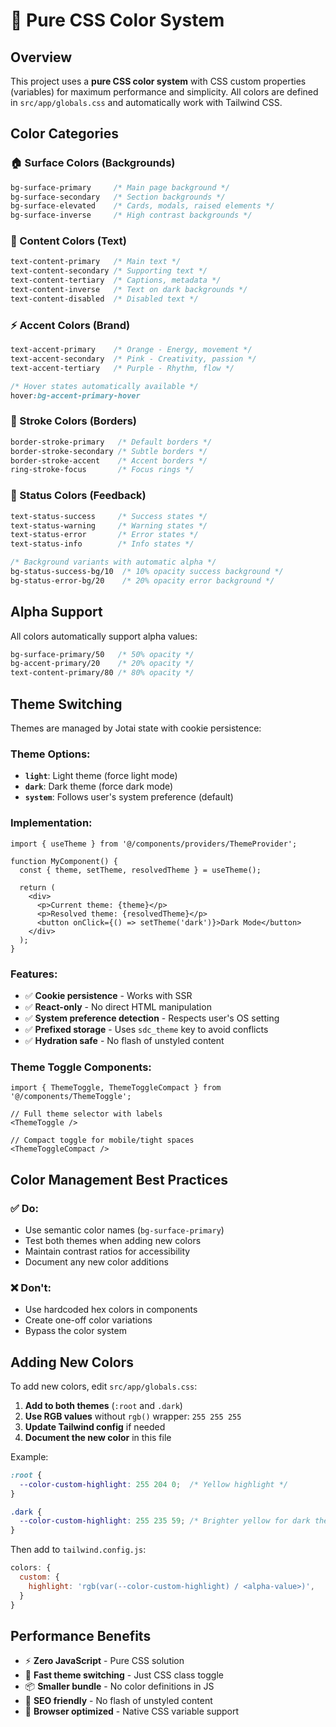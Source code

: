 # 🎨 Pure CSS Color System

## Overview
This project uses a **pure CSS color system** with CSS custom properties (variables) for maximum performance and simplicity. All colors are defined in `src/app/globals.css` and automatically work with Tailwind CSS.

## Color Categories

### 🏠 Surface Colors (Backgrounds)
```css
bg-surface-primary     /* Main page background */
bg-surface-secondary   /* Section backgrounds */
bg-surface-elevated    /* Cards, modals, raised elements */
bg-surface-inverse     /* High contrast backgrounds */
```

### 📝 Content Colors (Text)
```css
text-content-primary   /* Main text */
text-content-secondary /* Supporting text */
text-content-tertiary  /* Captions, metadata */
text-content-inverse   /* Text on dark backgrounds */
text-content-disabled  /* Disabled text */
```

### ⚡ Accent Colors (Brand)
```css
text-accent-primary    /* Orange - Energy, movement */
text-accent-secondary  /* Pink - Creativity, passion */
text-accent-tertiary   /* Purple - Rhythm, flow */

/* Hover states automatically available */
hover:bg-accent-primary-hover
```

### 🔲 Stroke Colors (Borders)
```css
border-stroke-primary   /* Default borders */
border-stroke-secondary /* Subtle borders */
border-stroke-accent    /* Accent borders */
ring-stroke-focus       /* Focus rings */
```

### 🚦 Status Colors (Feedback)
```css
text-status-success     /* Success states */
text-status-warning     /* Warning states */
text-status-error       /* Error states */
text-status-info        /* Info states */

/* Background variants with automatic alpha */
bg-status-success-bg/10  /* 10% opacity success background */
bg-status-error-bg/20    /* 20% opacity error background */
```

## Alpha Support
All colors automatically support alpha values:
```css
bg-surface-primary/50   /* 50% opacity */
bg-accent-primary/20    /* 20% opacity */
text-content-primary/80 /* 80% opacity */
```

## Theme Switching
Themes are managed by Jotai state with cookie persistence:

### Theme Options:
- **`light`**: Light theme (force light mode)
- **`dark`**: Dark theme (force dark mode) 
- **`system`**: Follows user's system preference (default)

### Implementation:
```tsx
import { useTheme } from '@/components/providers/ThemeProvider';

function MyComponent() {
  const { theme, setTheme, resolvedTheme } = useTheme();
  
  return (
    <div>
      <p>Current theme: {theme}</p>
      <p>Resolved theme: {resolvedTheme}</p>
      <button onClick={() => setTheme('dark')}>Dark Mode</button>
    </div>
  );
}
```

### Features:
- ✅ **Cookie persistence** - Works with SSR
- ✅ **React-only** - No direct HTML manipulation
- ✅ **System preference detection** - Respects user's OS setting
- ✅ **Prefixed storage** - Uses `sdc_theme` key to avoid conflicts
- ✅ **Hydration safe** - No flash of unstyled content

### Theme Toggle Components:
```tsx
import { ThemeToggle, ThemeToggleCompact } from '@/components/ThemeToggle';

// Full theme selector with labels
<ThemeToggle />

// Compact toggle for mobile/tight spaces
<ThemeToggleCompact />
```

## Color Management Best Practices

### ✅ Do:
- Use semantic color names (`bg-surface-primary`)
- Test both themes when adding new colors
- Maintain contrast ratios for accessibility
- Document any new color additions

### ❌ Don't:
- Use hardcoded hex colors in components
- Create one-off color variations
- Bypass the color system

## Adding New Colors

To add new colors, edit `src/app/globals.css`:

1. **Add to both themes** (`:root` and `.dark`)
2. **Use RGB values** without `rgb()` wrapper: `255 255 255`
3. **Update Tailwind config** if needed
4. **Document the new color** in this file

Example:
```css
:root {
  --color-custom-highlight: 255 204 0;  /* Yellow highlight */
}

.dark {
  --color-custom-highlight: 255 235 59; /* Brighter yellow for dark theme */
}
```

Then add to `tailwind.config.js`:
```javascript
colors: {
  custom: {
    highlight: 'rgb(var(--color-custom-highlight) / <alpha-value>)',
  }
}
```

## Performance Benefits
- ⚡ **Zero JavaScript** - Pure CSS solution
- 🚀 **Fast theme switching** - Just CSS class toggle
- 📦 **Smaller bundle** - No color definitions in JS
- 🎯 **SEO friendly** - No flash of unstyled content
- 🔧 **Browser optimized** - Native CSS variable support